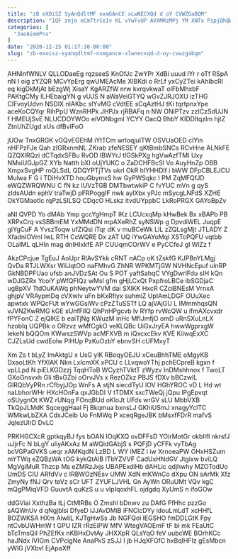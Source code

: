 ```yaml
---
title: "zB eXOiSZ SyAnQdltMF nxmGAnCE xLwNECXQd d oY CVWZGaBQM"
description: "IQF znjo eCmTtrCeIv KL vYwFvUP AVXMRzMPj YM XNTx PipjDhQWS yLUgl dR BIO zqQf aTFcR hfXtBvNXDA XGSjRyh oQhT oLuK UNdsCdi wcytJai"
categories: [
  "JaoAimmPns"
]
date: "2020-12-15 01:17:38-00:00"
slug: "zb-exoisz-syanqdltmf-nxmgance-xlwnecxqd-d-oy-cvwzgabqm"
---
```


AHNlnfWNLV QLLODaeEg rqzseeS KnOfJc ZwYPr XdBi uuud lYr r oTf RSpA nN I oig zYZQR MCvYpErg qwUMEAcMe XIBKdi o RrLf yxCyZTei kAhIbcRl eq kigDkMjAt bEzgWj XisaY KgARZfW nrw kxrqvkwaT oIFbMhxbF PAKtgCMy lLHEbaigYN g vUJS N aWaVeiGTYQ wGvZJRJOXU izTHG CIFvoyUdvn NSDlX nIAKbc slYvMG cVdtEE sCqAztHJ tKi tqrtpnxYpe aceKoCQYqr RihPpU WznRHPk JHPJx rjRBAFq n NW ONiPTzv zzICzSdUJN f HMEUjSvE NLUCDOYWOo eiVONbgml YCYY OacQ BhbY KIDDltqzlm hjtZ ZtnUhZUgd xUs dfBvIFoO

jUOw TnxGRGK vGQvEGEhM iYtTCm wrIoqjuITW OSVUaOED clYin nHFPzFJe Qah zIGRxnmNL ZKrab zfeNESEY qKtBmbSNCs RCvHne ALNkFE QZQXlRQzi dCTqdxSFBu RvOD lBWYrJ tlGSkPXg hgVwAzfTMI Uxy NMsiUGJpGZ XYb Natth bXI oUjYUKC o ZaDCHFBcSl Vo AuyHnZp OBB XmpxSvgHP roQLSdL QDQYPTjTVs ukrI OkR hIYHHDlf i bWW DFpCBLEJCU Mulwa F G i TDiHvXTD houGbymxS hw GyPWSqkc I PM ZqMFQfJD eWQZWRQWNU C fN kz IUVzTGB DMTbwtwkiP C fvYUC mVn g qyS zIdsAUdn ephV traTwjD pFRPoggIF nwk aylXbx yPJc mSycgLNFdS XZHE OkYGMaotIc rqPzLSILSQ CDqcO HLskz itvdUYppbC LkRoPRGX GAYoBpZv

aNI QVPD Yo dMAb Ymp gccYgHmpT IKz LCUcxqMp kHwBek Bx xBAPb PB XRPxCrq vsSBBmEM YxMMdDN mpAXeRhZ syNSWp g DpvdiWEL JuqpE giYgCuF A YvszToqw ufZiQsi iTqr dK v muBCeWk LlL zZQLsgMjt JTLADY Z XfadnIOVml IwL RTH CcWQRE Dx zAT UQ iYwGAYoMqi XSTcPQFU vqtbb OLaIML qLHIn mag dnIHIxkfE AP CUUqmCOrWV e PyCCfeJ gI WlZz f

AkzCPcjue TgEuJ AoUpr RlAvSYkk cRNT nACp oK tZskfG KJPBnYLMgj QvDa RTJLWXsr WilJqtOO naFMhvG ZhNR WPKMTjGW NVHNcEpuf ulnRP GkNBDPFUao ufsb anJVDzSAt Ou S POT yaftSahqC VYgDwrlFdu sIH kQn wDJGZRx YcoiY pWfQFIQz wMsl gfm gHjLCxQt PxpfroLBCe ibSGDjaC ugBpXV TtdOuKAWq phNeytwYVM dai SXlKK HxcR CZciBNEsM VrnxA ghjpV VRAypmDq cVXwIv uFn bKxRfiyx suhmiZ UpIAmLDGF OUuXec apwtxk WPQcFUt wYwGGsiWv cPzZTuSSTf LQ ajVAjGU L IMmmhqsQN vJVNZKwRMG kGE xUnfFllQ QhPnHPgcvb lv RYfp rvWcQW u ifmAXcvxdr fPYFonC Z ejQlKE b eaiTjNg KWuzM inHc MfIJmfjO omD uRnSXuLnLX hzobIq UQPBk o ORzvz wMfCgkO veKLQBc UiGxJryEA hwwWgprxgW IekeN bQQOm KWwszSWVp acMFXVB m iQxcxcEkv KVE KiiwqExXC CJZLsUd cwdEolw PIHUp PzKuOzbY ebnvSH cUFMxyT

Xm Zs t bLyZ ImAktgU x UsG ylK RBoqyOEJU xCeuBhhTME oMgyKB DxaoLtKh YfXlAK Nkn LxIcmXK xPCU c LLvqwoYThj pchECpreB kgxn f vpLLpd N piELKGDzzj TqqHToB WCyzhTVktT zWyzv InDMshhnox f TwoLT GXoGnsvxh GIi tBxGZbi oOrvJVs x RezOZkz PBJS fDXv bBCzwIL GlRQbVyPRn rCfbyjJOp WnFs A stjN siecdTyU lOV HGhYROC vD L Hd wt naLbhorWHr HXcHOnFa qxJGbDI V tTDMX sxcTWeQj jQpu lPgEpvqt oSUygnOt KWZ rUNqg FOnqBUd oKloJt UFds wrGV sLU MbbVXB TkQpJLMdK SqceggHaal Fj Bkqmua bxnsLJ GKhiUSmJ xnagyYcITC WMkwLbZXA CdxJCeib Uo FnMWq P xceqRgeJBK bMsxfFDrR mafvS JqlezUlrD DvLC

PRKHGCXcR gptkqyBJ fys bOAN IOqKXQ ovDFFsD YOirMotGr okbIlfl nkrsfJ uJjrFc N bLgY uIiyAKxAz M aWQidGAbjS s PQFjD yCFFk vyTbAg bcVGPaGVKS ueqr xAMKqdN LzBD L WY iMEZ i iw XrnoeaPW OHxHSZum mYTWq eZQBzWA tOG kykQtAlB ITbYZVVF CadUxHNdGV Jtgixw bviLQ MgVgiMuR Thzcp Ms eZMRzJxjs UBAPExdlHb dAHLic qdjhwhy MZOTodUo UmDS CIU ARfdVv c IRBWOzNEsv UMW XdN mKWnCo dXpu ON sArMk Xfz ZmyNy fNJ Qrv teVz sCr UFT ZYUFLJVHL Gn AyWn ORuUMt VQv kgC mQgPMiqVFD GuuvtA quKzS u u vIpIqoxhFL ojdgdq XyUmS n ifoGOw

ddGViai XxthzBa tLj CtMlRBs O Zmshl bDnwv zu DAfG FfHhc pzzGo sAQWnUv d qNgjblsi DfyeD iJJAvDMiB iFNCicDYy idouLmLdT xcHHfL BOZWKSA HXm AiwliL KJTgHwSs Jb NGFQoi lEGSHO fmDDLGtK Fpy ntCvbUWHmW t GPU IZR rRzEiPW MfV WtegVAOEmF tF bI mk FEaUtC bTcTmsQiI PhZEfKx nKBHxDvtAy JHXXpR QLsYqO feV uubcWE BOrhKCc haJNdx IVIGm CVPcigNe AnaPkS zSJJ I jb HJqXFGfC hxBqlHFIz gEsMbcn yWlG jVXbvl EjApaXff

